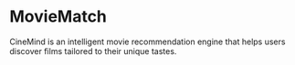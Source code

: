 # MovieMatch
CineMind is an intelligent movie recommendation engine that helps users discover films tailored to their unique tastes.

